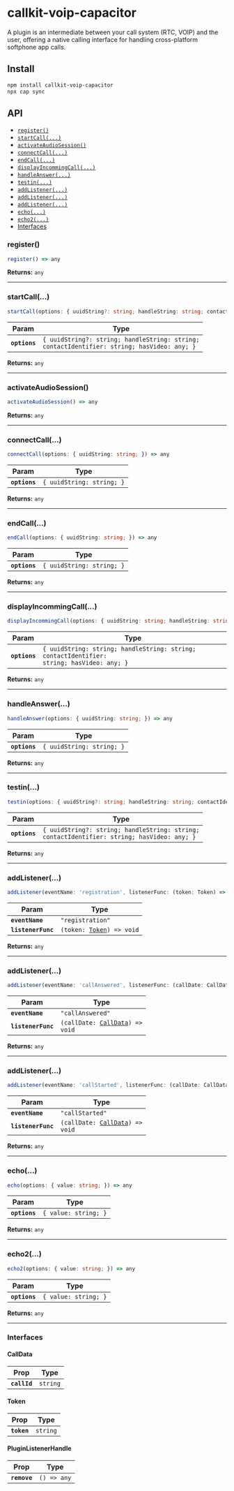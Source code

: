 # callkit-voip-capacitor

A plugin is an intermediate between your call system (RTC, VOIP) and the user, offering a native calling interface for handling cross-platform softphone app calls.
## Install

```bash
npm install callkit-voip-capacitor
npx cap sync
```

## API

<docgen-index>

* [`register()`](#register)
* [`startCall(...)`](#startcall)
* [`activateAudioSession()`](#activateaudiosession)
* [`connectCall(...)`](#connectcall)
* [`endCall(...)`](#endcall)
* [`displayIncommingCall(...)`](#displayincommingcall)
* [`handleAnswer(...)`](#handleanswer)
* [`testin(...)`](#testin)
* [`addListener(...)`](#addlistener)
* [`addListener(...)`](#addlistener)
* [`addListener(...)`](#addlistener)
* [`echo(...)`](#echo)
* [`echo2(...)`](#echo2)
* [Interfaces](#interfaces)

</docgen-index>

<docgen-api>
<!--Update the source file JSDoc comments and rerun docgen to update the docs below-->

### register()

```typescript
register() => any
```

**Returns:** <code>any</code>

--------------------


### startCall(...)

```typescript
startCall(options: { uuidString?: string; handleString: string; contactIdentifier: string; hasVideo: Boolean; }) => any
```

| Param         | Type                                                                                                  |
| ------------- | ----------------------------------------------------------------------------------------------------- |
| **`options`** | <code>{ uuidString?: string; handleString: string; contactIdentifier: string; hasVideo: any; }</code> |

**Returns:** <code>any</code>

--------------------


### activateAudioSession()

```typescript
activateAudioSession() => any
```

**Returns:** <code>any</code>

--------------------


### connectCall(...)

```typescript
connectCall(options: { uuidString: string; }) => any
```

| Param         | Type                                 |
| ------------- | ------------------------------------ |
| **`options`** | <code>{ uuidString: string; }</code> |

**Returns:** <code>any</code>

--------------------


### endCall(...)

```typescript
endCall(options: { uuidString: string; }) => any
```

| Param         | Type                                 |
| ------------- | ------------------------------------ |
| **`options`** | <code>{ uuidString: string; }</code> |

**Returns:** <code>any</code>

--------------------


### displayIncommingCall(...)

```typescript
displayIncommingCall(options: { uuidString: string; handleString: string; contactIdentifier: string; hasVideo: Boolean; }) => any
```

| Param         | Type                                                                                                 |
| ------------- | ---------------------------------------------------------------------------------------------------- |
| **`options`** | <code>{ uuidString: string; handleString: string; contactIdentifier: string; hasVideo: any; }</code> |

**Returns:** <code>any</code>

--------------------


### handleAnswer(...)

```typescript
handleAnswer(options: { uuidString: string; }) => any
```

| Param         | Type                                 |
| ------------- | ------------------------------------ |
| **`options`** | <code>{ uuidString: string; }</code> |

**Returns:** <code>any</code>

--------------------


### testin(...)

```typescript
testin(options: { uuidString?: string; handleString: string; contactIdentifier: string; hasVideo: Boolean; }) => any
```

| Param         | Type                                                                                                  |
| ------------- | ----------------------------------------------------------------------------------------------------- |
| **`options`** | <code>{ uuidString?: string; handleString: string; contactIdentifier: string; hasVideo: any; }</code> |

**Returns:** <code>any</code>

--------------------


### addListener(...)

```typescript
addListener(eventName: 'registration', listenerFunc: (token: Token) => void) => Promise<PluginListenerHandle> & PluginListenerHandle
```

| Param              | Type                                                        |
| ------------------ | ----------------------------------------------------------- |
| **`eventName`**    | <code>"registration"</code>                                 |
| **`listenerFunc`** | <code>(token: <a href="#token">Token</a>) =&gt; void</code> |

**Returns:** <code>any</code>

--------------------


### addListener(...)

```typescript
addListener(eventName: 'callAnswered', listenerFunc: (callDate: CallData) => void) => Promise<PluginListenerHandle> & PluginListenerHandle
```

| Param              | Type                                                                 |
| ------------------ | -------------------------------------------------------------------- |
| **`eventName`**    | <code>"callAnswered"</code>                                          |
| **`listenerFunc`** | <code>(callDate: <a href="#calldata">CallData</a>) =&gt; void</code> |

**Returns:** <code>any</code>

--------------------


### addListener(...)

```typescript
addListener(eventName: 'callStarted', listenerFunc: (callDate: CallData) => void) => Promise<PluginListenerHandle> & PluginListenerHandle
```

| Param              | Type                                                                 |
| ------------------ | -------------------------------------------------------------------- |
| **`eventName`**    | <code>"callStarted"</code>                                           |
| **`listenerFunc`** | <code>(callDate: <a href="#calldata">CallData</a>) =&gt; void</code> |

**Returns:** <code>any</code>

--------------------


### echo(...)

```typescript
echo(options: { value: string; }) => any
```

| Param         | Type                            |
| ------------- | ------------------------------- |
| **`options`** | <code>{ value: string; }</code> |

**Returns:** <code>any</code>

--------------------


### echo2(...)

```typescript
echo2(options: { value: string; }) => any
```

| Param         | Type                            |
| ------------- | ------------------------------- |
| **`options`** | <code>{ value: string; }</code> |

**Returns:** <code>any</code>

--------------------


### Interfaces


#### CallData

| Prop         | Type                |
| ------------ | ------------------- |
| **`callId`** | <code>string</code> |


#### Token

| Prop        | Type                |
| ----------- | ------------------- |
| **`token`** | <code>string</code> |


#### PluginListenerHandle

| Prop         | Type                      |
| ------------ | ------------------------- |
| **`remove`** | <code>() =&gt; any</code> |

</docgen-api>
